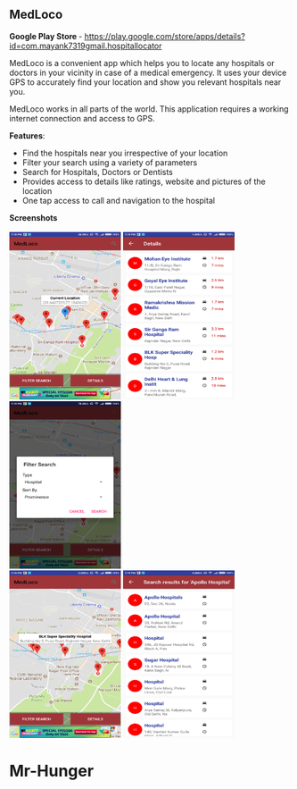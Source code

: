 <h2>MedLoco</h2>

<b> Google Play Store </b> - https://play.google.com/store/apps/details?id=com.mayank7319gmail.hospitallocator


MedLoco is a convenient app which helps you to locate any hospitals or doctors in your vicinity in case of a medical emergency.
It uses your device GPS to accurately find your location and show you relevant hospitals near you.

MedLoco works in all parts of the world. This application requires a working internet connection and access to GPS.

<b>Features</b>:

- Find the hospitals near you irrespective of your location
- Filter your search using a variety of parameters
- Search for Hospitals, Doctors or Dentists
- Provides access to details like ratings, website and pictures of the location
- One tap access to call and navigation to the hospital


<b>Screenshots</b><br><br>
<img src="screens/sc1.png" width="200" height="300">
<img src="screens/sc2.png" width="200" height="300">
<img src="screens/sc3.png" width="200" height="300">
<br>
<img src="screens/sc4.png" width="200" height="300">
<img src="screens/sc5.png" width="200" height="300">
# Mr-Hunger
